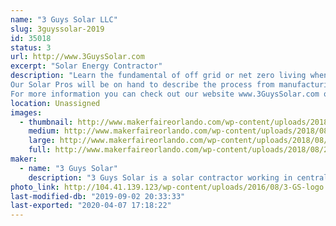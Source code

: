 ```yaml
---
name: "3 Guys Solar LLC"
slug: 3guyssolar-2019
id: 35018
status: 3
url: http://www.3GuysSolar.com
excerpt: "Solar Energy Contractor"
description: "Learn the fundamental of off grid or net zero living when you visit the show trailer created by 3 Guys Solar. We created a visual display to show that solar energy can be utilized to power everything from charging our cell phones, running cooling fans to power an entire home or factory. Located in the booth will be sample Photovoltaic and Solar Thermal collectors so you can get up close to see how they work and were constructed. We will demonstrate a small solar generator that is portable and can be used for camping or disaster relief. We run several videos on a large television that we shot using a Typhoon Drone with 4K camera to show how emerging technologies have improved the solar installation process.
Our Solar Pros will be on hand to describe the process from manufacturing, installation, system sizing plus the process to collect the power company approval and receive Federal Tax credits. 
For more information you can check out our website www.3GuysSolar.com or on Like us on Facebook at www.Facebook.com/3GuysSolar."
location: Unassigned
images:
  - thumbnail: http://www.makerfaireorlando.com/wp-content/uploads/2018/08/20180616_121345143_iOS.jpg
    medium: http://www.makerfaireorlando.com/wp-content/uploads/2018/08/20180616_121345143_iOS.jpg
    large: http://www.makerfaireorlando.com/wp-content/uploads/2018/08/20180616_121345143_iOS.jpg
    full: http://www.makerfaireorlando.com/wp-content/uploads/2018/08/20180616_121345143_iOS.jpg
maker:
  - name: "3 Guys Solar"
    description: "3 Guys Solar is a solar contractor working in central Florida for more than 5 years installing Solar PV Systems."
photo_link: http://104.41.139.123/wp-content/uploads/2016/08/3-GS-logo.jpg
last-modified-db: "2019-09-02 20:33:33"
last-exported: "2020-04-07 17:18:22"
---
```

